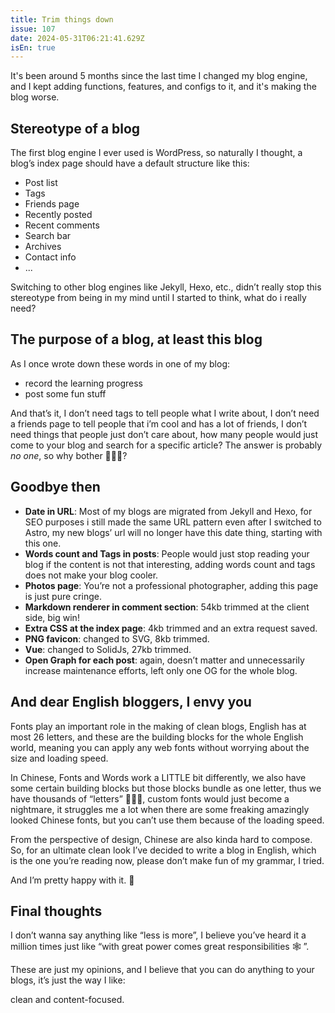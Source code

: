 ```yaml
---
title: Trim things down
issue: 107
date: 2024-05-31T06:21:41.629Z
isEn: true
---
```


It's been around 5 months since the last time I changed my blog engine, and I kept adding functions, features, and configs to it, and it's making the blog worse.

## Stereotype of a blog

The first blog engine I ever used is WordPress, so naturally I thought, a blog’s index page should have a default structure like this:

- Post list
- Tags
- Friends page
- Recently posted
- Recent comments
- Search bar
- Archives
- Contact info
- ...

Switching to other blog engines like Jekyll, Hexo, etc., didn’t really stop this stereotype from being in my mind until I started to think, what do i really need?

## The purpose of a blog, at least this blog

As I once wrote down these words in one of my blog:

- record the learning progress
- post some fun stuff

And that’s it, I don’t need tags to tell people what I write about, I don’t need a friends page to tell people that i’m cool and has a lot of friends, I don’t need things that people just don’t care about,  how many people would just come to your blog and search for a specific article? The answer is probably *no one*, so why bother 🤷🏻‍♂️?

## Goodbye then

- **Date in URL**: Most of my blogs are migrated from Jekyll and Hexo, for SEO purposes i still made the same URL pattern even after I switched to Astro, my new blogs’ url will no longer have this date thing, starting with this one.
- **Words count and Tags in posts**: People would just stop reading your blog if the content is not that interesting, adding words count and tags does not make your blog cooler.
- **Photos page**: You’re not a professional photographer, adding this page is just pure cringe.
- **Markdown renderer in comment section**: 54kb trimmed at the client side, big win!
- **Extra CSS at the index page**: 4kb trimmed and an extra request saved.
- **PNG favicon**: changed to SVG, 8kb trimmed.
- **Vue**: changed to SolidJs, 27kb trimmed.
- **Open Graph for each post**: again, doesn’t matter and unnecessarily increase maintenance efforts, left only one OG for the whole blog.

## And dear English bloggers, I envy you

Fonts play an important role in the making of clean blogs, English has at most 26 letters, and these are the building blocks for the whole English world, meaning you can apply any web fonts without worrying about the size and loading speed.

In Chinese, Fonts and Words work a LITTLE bit differently, we also have some certain building blocks but those blocks bundle as one letter, thus we have thousands of “letters” 🤷🏻‍♂️, custom fonts would just become a nightmare, it struggles me a lot when there are some freaking amazingly looked Chinese fonts, but you can’t use them because of the loading speed.

From the perspective of design, Chinese are also kinda hard to compose. So, for an ultimate clean look I’ve decided to write a blog in English, which is the one you’re reading now, please don’t make fun of my grammar, I tried.

And I’m pretty happy with it. 👻

## Final thoughts

I don’t wanna say anything like “less is more”, I believe you’ve heard it a million times just like “with great power comes great responsibilities 🕸 ”.

These are just my opinions, and I believe that you can do anything to your blogs, it’s just the way I like:

clean and content-focused.
